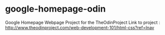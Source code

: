 # google-homepage-odin
Google Homepage Webpage Project for the TheOdinProject
Link to project : http://www.theodinproject.com/web-development-101/html-css?ref=lnav